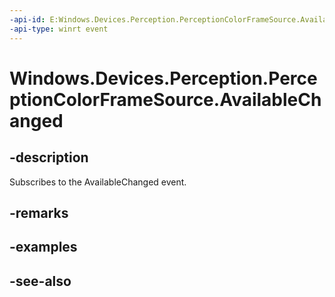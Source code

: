 ----api-id: E:Windows.Devices.Perception.PerceptionColorFrameSource.AvailableChanged
-api-type: winrt event
---<!-- Event syntaxpublic event Windows.Foundation.TypedEventHandler AvailableChanged<Windows.Devices.Perception.PerceptionColorFrameSource,  object>--># Windows.Devices.Perception.PerceptionColorFrameSource.AvailableChanged## -descriptionSubscribes to the AvailableChanged event.## -remarks## -examples## -see-also